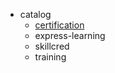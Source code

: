 - catalog
	- [certification](https://training.linuxfoundation.org/certification-catalog)
	- express-learning
	- skillcred
	- training
